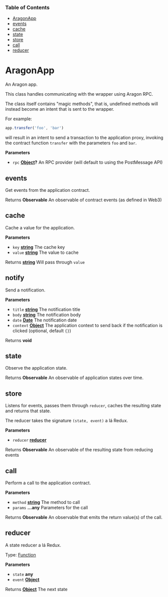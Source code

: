 <!-- Generated by documentation.js. Update this documentation by updating the source code. -->

### Table of Contents

-   [AragonApp](#aragonapp)
  -   [events](#events)
  -   [cache](#cache)
  -   [state](#state)
  -   [store](#store)
  -   [call](#call)
  -   [reducer](#reducer)

# AragonApp

An Aragon app.

This class handles communicating with the wrapper using Aragon RPC.

The class itself contains "magic methods", that is, undefined methods
will instead become an intent that is sent to the wrapper.

For example:

```js
app.transfer('foo', 'bar')
```

will result in an intent to send a transaction to the application proxy,
invoking the contract function `transfer` with the parameters `foo` and `bar`.

**Parameters**

-   `rpc` **[Object](https://developer.mozilla.org/docs/Web/JavaScript/Reference/Global_Objects/Object)?** An RPC provider (will default to using the PostMessage API)

## events

Get events from the application contract.

Returns **Observable** An observable of contract events (as defined in Web3)

## cache

Cache a value for the application.

**Parameters**

-   `key` **[string](https://developer.mozilla.org/docs/Web/JavaScript/Reference/Global_Objects/String)** The cache key
-   `value` **[string](https://developer.mozilla.org/docs/Web/JavaScript/Reference/Global_Objects/String)** The value to cache

Returns **[string](https://developer.mozilla.org/docs/Web/JavaScript/Reference/Global_Objects/String)** Will pass through `value`

## notify

Send a notification.

**Parameters**

-   `title` **[string](https://developer.mozilla.org/docs/Web/JavaScript/Reference/Global_Objects/String)** The notification title
-   `body` **[string](https://developer.mozilla.org/docs/Web/JavaScript/Reference/Global_Objects/String)** The notification body
-   `date` **[Date](https://developer.mozilla.org/en-US/docs/Web/JavaScript/Reference/Global_Objects/Date)** The notification date
-   `context` **[Object](https://developer.mozilla.org/docs/Web/JavaScript/Reference/Global_Objects/Object)** The application context to send back if the notification is clicked (optional, default `{}`)

Returns **void**

## state

Observe the application state.

Returns **Observable** An observable of application states over time.

## store

Listens for events, passes them through `reducer`, caches the resulting state
and returns that state.

The reducer takes the signature `(state, event)` a lá Redux.

**Parameters**

-   `reducer` **[reducer](#reducer)** 

Returns **Observable** An observable of the resulting state from reducing events

## call

Perform a call to the application contract.

**Parameters**

-   `method` **[string](https://developer.mozilla.org/docs/Web/JavaScript/Reference/Global_Objects/String)** The method to call
-   `params` **...any** Parameters for the call

Returns **Observable** An observable that emits the return value(s) of the call.

## reducer

A state reducer a lá Redux.

Type: [Function](https://developer.mozilla.org/docs/Web/JavaScript/Reference/Statements/function)

**Parameters**

-   `state` **any** 
-   `event` **[Object](https://developer.mozilla.org/docs/Web/JavaScript/Reference/Global_Objects/Object)** 

Returns **[Object](https://developer.mozilla.org/docs/Web/JavaScript/Reference/Global_Objects/Object)** The next state
